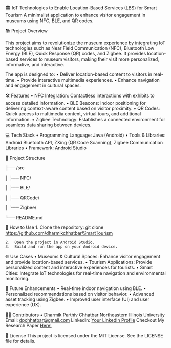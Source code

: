 🏛️ IoT Technologies to Enable Location-Based Services (LBS) for Smart Tourism
A minimalist application to enhance visitor engagement in museums using NFC, BLE, and QR codes.

📚 Project Overview

This project aims to revolutionize the museum experience by integrating IoT technologies such as Near Field Communication (NFC), Bluetooth Low Energy (BLE), Quick Response (QR) codes, and Zigbee. It provides location-based services to museum visitors, making their visit more personalized, informative, and interactive.

The app is designed to:
	•	Deliver location-based content to visitors in real-time.
	•	Provide interactive multimedia experiences.
	•	Enhance navigation and engagement in cultural spaces.

🛠️ Features
	•	NFC Integration: Contactless interactions with exhibits to access detailed information.
	•	BLE Beacons: Indoor positioning for delivering context-aware content based on visitor proximity.
	•	QR Codes: Quick access to multimedia content, virtual tours, and additional information.
	•	Zigbee Technology: Establishes a connected environment for seamless data sharing between devices.

💻 Tech Stack
	•	Programming Language: Java (Android)
	•	Tools & Libraries: Android Bluetooth API, ZXing (QR Code Scanning), Zigbee Communication Libraries
	•	Framework: Android Studio

📂 Project Structure

├── /src

│   ├── NFC/

│   ├── BLE/

│   ├── QRCode/

│   └── Zigbee/

└── README.md

📱 How to Use
	1.	Clone the repository:
  git clone https://github.com/dharmikchhatbar/SmartTourism

	2.	Open the project in Android Studio.
	3.	Build and run the app on your Android device.

🌐 Use Cases
	•	Museums & Cultural Spaces: Enhance visitor engagement and provide location-based services.
	•	Tourism Applications: Provide personalized content and interactive experiences for tourists.
	•	Smart Cities: Integrate IoT technologies for real-time navigation and environmental monitoring.

🚀 Future Enhancements
	•	Real-time indoor navigation using BLE.
	•	Personalized recommendations based on visitor behavior.
	•	Advanced asset tracking using Zigbee.
	•	Improved user interface (UI) and user experience (UX).

🧑‍💻 Contributors
	•	Dharmik Parthiv Chhatbar
Northeastern Illinois University
Email: dpchhatbar@gmail.com
LinkedIn: [Your LinkedIn Profile](https://www.linkedin.com/in/dchhatbar/)
Checkout My Research Paper [Here!](http://neiudc.neiu.edu/uhp-projects/52)

📜 License
This project is licensed under the MIT License. See the LICENSE file for details.
